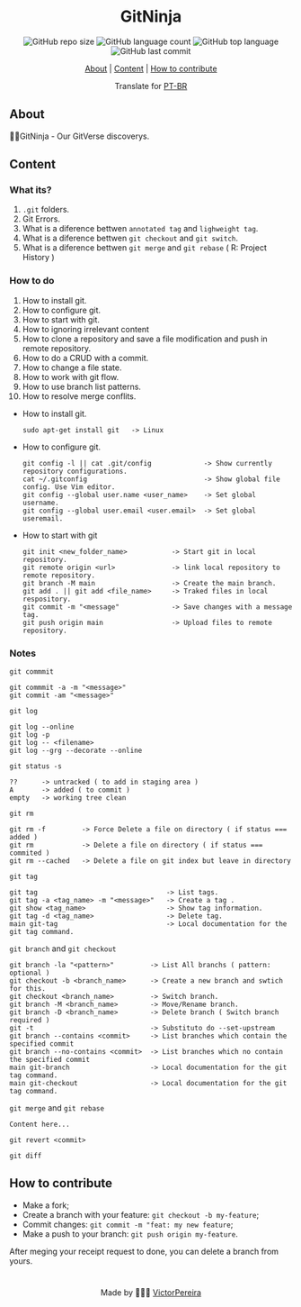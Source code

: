 <h1 align = "center">GitNinja</h1>

<div align="center">  
   <img alt="GitHub repo size" src="https://img.shields.io/github/repo-size/victorpereiira/GitNinja">
   <img alt="GitHub language count" src="https://img.shields.io/github/languages/count/victorpereiira/GitNinja">
   <img alt="GitHub top language" src="https://img.shields.io/github/languages/top/victorpereiira/GitNinja">
   <img alt="GitHub last commit" src="https://img.shields.io/github/last-commit/victorpereiira/GitNinja">
</div>


<p align = "center">
    <a href="#about">About</a>   |
    <a href="#content">Content</a>   |
    <a href="#how-to-contribute">How to contribute</a>   
</p>

<!-- <p align = "center"><img height = '400' src = "https://user-images.githubusercontent.com/64560823/127571876-967811e4-8686-45b2-8140-f35f76dbc58e.gif")
><p>   -->

<div align="center">
    Translate for 
    <a href="./github/readme_pt-br.md">PT-BR</a> 
</div>


## About
🐱‍👤GitNinja - Our GitVerse discoverys.


## Content

### What its?

1. `.git` folders.
2. Git Errors.
3. What is a diference bettwen `annotated tag` and `lighweight tag`.
4. What is a diference bettwen `git checkout` and `git switch`.
5. What is a diference bettwen `git merge` and `git rebase` ( R: Project History )

### How to do

1. How to install git.
2. How to configure git.
3. How to start with git.
4. How to ignoring irrelevant content
5. How to clone a repository and save a file modification and push in remote repository.
6. How to do a CRUD with a commit.
7. How to change a file state.
8. How to work with git flow.
9. How to use branch list patterns.
10. How to resolve merge conflits.

- How to install git.
    
    ```docker
    sudo apt-get install git   -> Linux
    ```
    

- How to configure git.
    
    ```docker
    git config -l || cat .git/config             -> Show currently repository configurations.
    cat ~/.gitconfig                             -> Show global file config. Use Vim editor.
    git config --global user.name <user_name>    -> Set global username.
    git config --global user.email <user.email>  -> Set global useremail.
    ```
    

- How to start with git
    
    ```docker
    git init <new_folder_name>           -> Start git in local repository.
    git remote origin <url>              -> link local repository to remote repository.
    git branch -M main                   -> Create the main branch.
    git add . || git add <file_name>     -> Traked files in local respository.
    git commit -m "<message"             -> Save changes with a message tag.
    git push origin main                 -> Upload files to remote repository.
    ```

### Notes

`git commmit`

```
git commmit -a -m "<message>"
git commit -am "<message>"
```

`git log`

```
git log --online
git log -p
git log -- <filename>
git log --grg --decorate --online
```

`git status -s`

```
??      -> untracked ( to add in staging area )
A       -> added ( to commit )
empty   -> working tree clean
```

 

`git rm`

```
git rm -f         -> Force Delete a file on directory ( if status === added )
git rm            -> Delete a file on directory ( if status === commited )
git rm --cached   -> Delete a file on git index but leave in directory
```

`git tag`

```
git tag                                -> List tags.
git tag -a <tag_name> -m "<message>"   -> Create a tag .
git show <tag_name>                    -> Show tag information.
git tag -d <tag_name>                  -> Delete tag.
main git-tag                           -> Local documentation for the git tag command.
```

`git branch` and `git checkout`

```
git branch -la "<pattern>"         -> List All branchs ( pattern: optional )
git checkout -b <branch_name>      -> Create a new branch and swtich for this.
git checkout <branch_name>         -> Switch branch.
git branch -M <branch_name>        -> Move/Rename branch.
git branch -D <branch_name>        -> Delete branch ( Switch branch required )
git -t                             -> Substituto do --set-upstream
git branch --contains <commit>     -> List branches which contain the specified commit
git branch --no-contains <commit>  -> List branches which no contain the specified commit
main git-branch                    -> Local documentation for the git tag command.
main git-checkout                  -> Local documentation for the git tag command.
```

`git merge` and `git rebase`

```
Content here...
```

`git revert <commit>`

`git diff`

## How to contribute
- Make a fork;
- Create a branch with your feature: `git checkout -b my-feature`;
- Commit changes: `git commit -m "feat: my new feature`;
- Make a push to your branch: `git push origin my-feature`.
  
<p>After meging your receipt request to done, you can delete a branch from yours.</p>

#
<p align = "center">
    Made by 👨🏾‍💻 
    <a href="https://github.com/VictorPereiira">VictorPereira</a>
</p>


